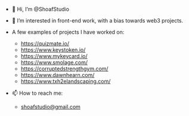 - 👋 Hi, I’m @ShoafStudio
- 👀 I’m interested in front-end work, with a bias towards web3 projects. 
- A few examples of projects I have worked on: 
  - https://quizmate.io/
  - https://www.keystoken.io/
  - https://www.mykeycard.io/
  - https://www.smolage.com/
  - https://corruptedstrengthgym.com/
  - https://www.dawnhearn.com/
  - https://www.txh2elandscaping.com/

- 📫 How to reach me: 
  - shoafstudio@gmail.com

<!---
ShoafStudio/ShoafStudio is a ✨ special ✨ repository because its `README.md` (this file) appears on your GitHub profile.
You can click the Preview link to take a look at your changes.
--->
